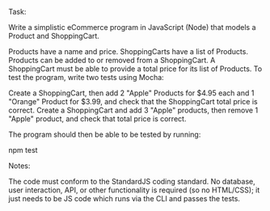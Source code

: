 Task:

Write a simplistic eCommerce program in JavaScript (Node) that models a Product and ShoppingCart.

Products have a name and price.
ShoppingCarts have a list of Products.
Products can be added to or removed from a ShoppingCart.
A ShoppingCart must be able to provide a total price for its list of Products.
To test the program, write two tests using Mocha:

Create a ShoppingCart, then add 2 "Apple" Products for $4.95 each and 1 "Orange" Product for $3.99, and check that the ShoppingCart total price is correct.
Create a ShoppingCart and add 3 "Apple" products, then remove 1 "Apple" product, and check that total price is correct.

The program should then be able to be tested by running:

npm test

Notes:

The code must conform to the StandardJS coding standard.
No database, user interaction, API, or other functionality is required (so no HTML/CSS); it just needs to be JS code which runs via the CLI and passes the tests.
